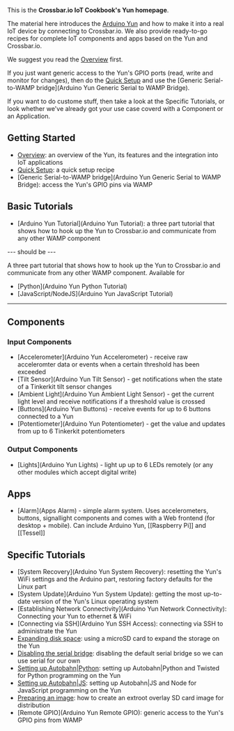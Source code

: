 This is the **Crossbar.io IoT Cookbook's Yun homepage**.

The material here introduces the [Arduino Yun](http://www.arduino.cc/en/Main/ArduinoBoardYun?from=Main.ArduinoYUN) and how to make it into a real IoT device by connecting to Crossbar.io. We also provide ready-to-go recipes for complete IoT components and apps based on the Yun and Crossbar.io.

We suggest you read the [Overview](Arduino-Yun-Overview) first. 

If you just want generic access to the Yun's GPIO ports (read, write and monitor for changes), then do the [Quick Setup](Arduino-Yun-Quick-Setup) and use the [Generic Serial-to-WAMP bridge](Arduino Yun Generic Serial to WAMP Bridge).

If you want to do custome stuff, then take a look at the Specific Tutorials, or look whether we've already got your use case coverd with a Component or an Application.

## Getting Started

* [Overview](Arduino-Yun-Overview): an overview of the Yun, its features and the integration into IoT applications
* [Quick Setup](Arduino-Yun-Quick-Setup): a quick setup recipe
* [Generic Serial-to-WAMP bridge](Arduino Yun Generic Serial to WAMP Bridge): access the Yun's GPIO pins via WAMP


## Basic Tutorials

* [Arduino Yun Tutorial](Arduino Yun Tutorial): a three part tutorial that shows how to hook up the Yun to Crossbar.io and communicate from any other WAMP component

--- should be ---

A three part tutorial that shows how to hook up the Yun to Crossbar.io and communicate from any other WAMP component. Available for 

* [Python](Arduino Yun Python Tutorial)
* [JavaScript/NodeJS](Arduino Yun JavaScript Tutorial)

-----------------



## Components

### Input Components

* [Accelerometer](Arduino Yun Accelerometer) - receive raw acceleromter data or events when a certain threshold has been exceeded
* [Tilt Sensor](Arduino Yun Tilt Sensor) - get notifications when the state of a Tinkerkit tilt sensor changes
* [Ambient Light](Arduino Yun Ambient Light Sensor) - get the current light level and receive notifications if a threshold value is crossed
* [Buttons](Arduino Yun Buttons) - receive events for up to 6 buttons connected to a Yun
* [Potentiometer](Arduino Yun Potentiometer) - get the value and updates from up to 6 Tinkerkit potentiometers

### Output Components

* [Lights](Arduino Yun Lights) - light up up to 6 LEDs remotely (or any other modules which accept digital write)

## Apps

* [Alarm](Apps Alarm) - simple alarm system. Uses accelerometers, buttons, signallight components and comes with a Web frontend (for desktop + mobile). Can include Arduino Yun, [[Raspberry Pi]] and [[Tessel]]


## Specific Tutorials

* [System Recovery](Arduino Yun System Recovery): resetting the Yun's WiFi settings and the Arduino part, restoring factory defaults for the Linux part
* [System Update](Arduino Yun System Update): getting the most up-to-date version of the Yun's Linux operating system
* [Establishing Network Connectivity](Arduino Yun Network Connectivity): Connecting your Yun to ethernet & WiFi
* [Connecting via SSH](Arduino Yun SSH Access): connecting via SSH to administrate the Yun
* [Expanding disk space](Arduino-Yun-Expanding-Disk-Space): using a microSD card to expand the storage on the Yun
* [Disabling the serial bridge](Arduino-Yun-Disable-Bridge): disabling the default serial bridge so we can use serial for our own
* [Setting up Autobahn|Python](Arduino-Yun-AutobahnPython-Setup): setting up Autobahn|Python and Twisted for Python programming on the Yun
* [Setting up Autobahn|JS](Arduino-Yun-AutobahnJS-Setup): setting up Autobahn|JS and Node for JavaScript programming on the Yun
* [Preparing an image](Arduino-Yun-Prepare-Image): how to create an extroot overlay SD card image for distribution
* [Remote GPIO](Arduino Yun Remote GPIO): generic access to the Yun's GPIO pins from WAMP

